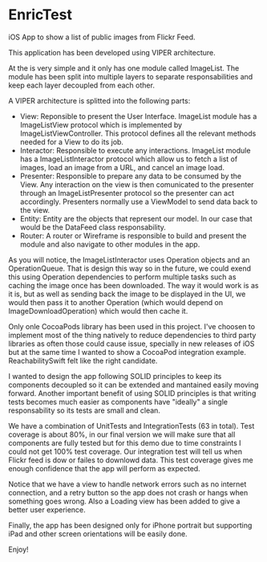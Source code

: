 # EnricTest
iOS App to show a list of public images from Flickr Feed.

This application has been developed using VIPER architecture.

At the is very simple and it only has one module called ImageList. The module has been split into multiple layers to separate responsabilities and keep each layer decoupled from each other.

A VIPER architecture is splitted into the following parts:

- View: Reponsible to present the User Interface. ImageList module has a ImageListView protocol which is implemented by ImageListViewController. This protocol defines all the relevant methods needed for a View to do its job.
- Interactor: Responsible to execute any interactions. ImageList module has a ImageListInteractor protocol which allow us to fetch a list of images, load an image from a URL, and cancel an image load.
- Presenter: Responsible to prepare any data to be consumed by the View. Any interaction on the view is then comunicated to the presenter through an ImageListPresenter protocol so the presenter can act accordingly. Presenters normally use a ViewModel to send data back to the view.
- Entity: Entity are the objects that represent our model. In our case that would be the DataFeed class responsability.
- Router: A router or Wireframe is responsible to build and present the module and also navigate to other modules in the app.

As you will notice, the ImageListInteractor uses Operation objects and an OperationQueue. That is design this way so in the future, we could exend this using Operation dependencies to perform multiple tasks such as caching the image once has been downloaded. The way it would work is as it is, but as well as sending back the image to be displayed in the UI, we would then pass it to another Operation (which would depend on ImageDownloadOperation) which would then cache it.

Only onle CocoaPods library has been used in this project. I've choosen to implement most of the thing natively to reduce dependencies to third party libraries as often those could cause issue, specially in new releases of iOS but at the same time I wanted to show a CocoaPod integration example. ReachabilitySwift felt like the right candidate.

I wanted to design the app following SOLID principles to keep its components decoupled so it can be extended and mantained easily moving forward. Another important benefit of using SOLID principles is that writing tests becomes much easier as components have "ideally" a single responsability so its tests are small and clean.

We have a combination of UnitTests and IntegrationTests (63 in total). Test coverage is about 80%, in our final version we will make sure that all components are fully tested but for this demo due to time constraints I could not get 100% test coverage. Our integration test will tell us when Flickr feed is dow or failes to downlowd data. This test coverage gives me enough confidence that the app will perform as expected.

Notice that we have a view to handle network errors such as no internet connection, and a retry button so the app does not crash or hangs when something goes wrong. Also a Loading view has been added to give a better user experience.

Finally, the app has been designed only for iPhone portrait but supporting iPad and other screen orientations will be easily done.

Enjoy!



